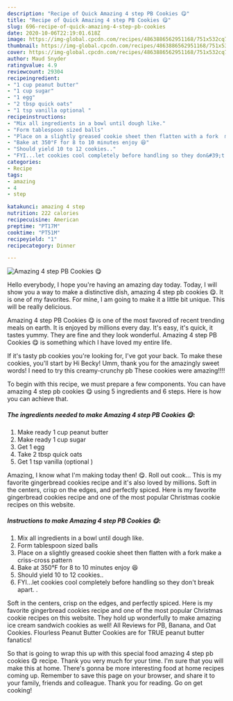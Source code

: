 ```yaml
---
description: "Recipe of Quick Amazing 4 step PB Cookies 😋"
title: "Recipe of Quick Amazing 4 step PB Cookies 😋"
slug: 696-recipe-of-quick-amazing-4-step-pb-cookies
date: 2020-10-06T22:19:01.618Z
image: https://img-global.cpcdn.com/recipes/4863886562951168/751x532cq70/amazing-4-step-pb-cookies-😋-recipe-main-photo.jpg
thumbnail: https://img-global.cpcdn.com/recipes/4863886562951168/751x532cq70/amazing-4-step-pb-cookies-😋-recipe-main-photo.jpg
cover: https://img-global.cpcdn.com/recipes/4863886562951168/751x532cq70/amazing-4-step-pb-cookies-😋-recipe-main-photo.jpg
author: Maud Snyder
ratingvalue: 4.9
reviewcount: 29304
recipeingredient:
- "1 cup peanut butter"
- "1 cup sugar"
- "1 egg"
- "2 tbsp quick oats"
- "1 tsp vanilla optional "
recipeinstructions:
- "Mix all ingredients in a bowl until dough like."
- "Form tablespoon sized balls"
- "Place on a slightly greased cookie sheet then flatten with a fork  make a criss-cross pattern"
- "Bake at 350°F for 8 to 10 minutes enjoy 😆"
- "Should yield 10 to 12 cookies.."
- "FYI...let cookies cool completely before handling so they don&#39;t break apart. ."
categories:
- Recipe
tags:
- amazing
- 4
- step

katakunci: amazing 4 step 
nutrition: 222 calories
recipecuisine: American
preptime: "PT17M"
cooktime: "PT51M"
recipeyield: "1"
recipecategory: Dinner

---
```



![Amazing 4 step PB Cookies 😋](https://img-global.cpcdn.com/recipes/4863886562951168/751x532cq70/amazing-4-step-pb-cookies-😋-recipe-main-photo.jpg)

Hello everybody, I hope you're having an amazing day today. Today, I will show you a way to make a distinctive dish, amazing 4 step pb cookies 😋. It is one of my favorites. For mine, I am going to make it a little bit unique. This will be really delicious.

Amazing 4 step PB Cookies 😋 is one of the most favored of recent trending meals on earth. It is enjoyed by millions every day. It's easy, it's quick, it tastes yummy. They are fine and they look wonderful. Amazing 4 step PB Cookies 😋 is something which I have loved my entire life.

If it&#39;s tasty pb cookies you&#39;re looking for, I&#39;ve got your back. To make these cookies, you&#39;ll start by Hi Becky! Umm, thank you for the amazingly sweet words! I need to try this creamy-crunchy pb These cookies were amazing!!!!


To begin with this recipe, we must prepare a few components. You can have amazing 4 step pb cookies 😋 using 5 ingredients and 6 steps. Here is how you can achieve that.

<!--inarticleads1-->

##### The ingredients needed to make Amazing 4 step PB Cookies 😋:

1. Make ready 1 cup peanut butter
1. Make ready 1 cup sugar
1. Get 1 egg
1. Take 2 tbsp quick oats
1. Get 1 tsp vanilla (optional )


Amazing, I know what I&#39;m making today then! 😋. Roll out cook… This is my favorite gingerbread cookies recipe and it&#39;s also loved by millions. Soft in the centers, crisp on the edges, and perfectly spiced. Here is my favorite gingerbread cookies recipe and one of the most popular Christmas cookie recipes on this website. 

<!--inarticleads2-->

##### Instructions to make Amazing 4 step PB Cookies 😋:

1. Mix all ingredients in a bowl until dough like.
1. Form tablespoon sized balls
1. Place on a slightly greased cookie sheet then flatten with a fork  make a criss-cross pattern
1. Bake at 350°F for 8 to 10 minutes enjoy 😆
1. Should yield 10 to 12 cookies..
1. FYI...let cookies cool completely before handling so they don&#39;t break apart. .


Soft in the centers, crisp on the edges, and perfectly spiced. Here is my favorite gingerbread cookies recipe and one of the most popular Christmas cookie recipes on this website. They hold up wonderfully to make amazing ice cream sandwich cookies as well! All Reviews for PB, Banana, and Oat Cookies. Flourless Peanut Butter Cookies are for TRUE peanut butter fanatics! 

So that is going to wrap this up with this special food amazing 4 step pb cookies 😋 recipe. Thank you very much for your time. I'm sure that you will make this at home. There's gonna be more interesting food at home recipes coming up. Remember to save this page on your browser, and share it to your family, friends and colleague. Thank you for reading. Go on get cooking!
